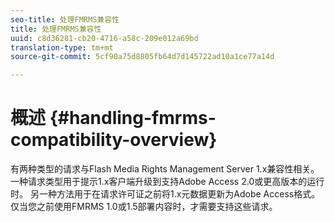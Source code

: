 ```yaml
---
seo-title: 处理FMRMS兼容性
title: 处理FMRMS兼容性
uuid: c8d36281-cb20-4716-a58c-209e012a69bd
translation-type: tm+mt
source-git-commit: 5cf90a75d8805fb64d7d145722ad10a1ce77a14d

---
```



# 概述 {#handling-fmrms-compatibility-overview}

有两种类型的请求与Flash Media Rights Management Server 1.x兼容性相关。 一种请求类型用于提示1.x客户端升级到支持Adobe Access 2.0或更高版本的运行时。 另一种方法用于在请求许可证之前将1.x元数据更新为Adobe Access格式。 仅当您之前使用FMRMS 1.0或1.5部署内容时，才需要支持这些请求。